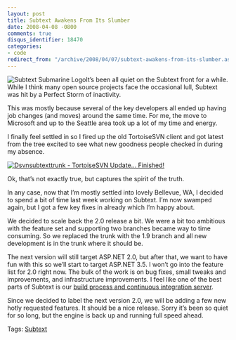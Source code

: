 ```yaml
---
layout: post
title: Subtext Awakens From Its Slumber
date: 2008-04-08 -0800
comments: true
disqus_identifier: 18470
categories:
- code
redirect_from: "/archive/2008/04/07/subtext-awakens-from-its-slumber.aspx/"
---
```


![Subtext Submarine
Logo](https://haacked.com/images/haacked_com/WindowsLiveWriter/Subtext1.9.5Release_EEA4/subtextsubmarinelogo6.png)It’s
been all quiet on the Subtext front for a while. While I think many open
source projects face the occasional lull, Subtext was hit by a Perfect
Storm of inactivity.

This was mostly because several of the key developers all ended up
having job changes (and moves) around the same time. For me, the move to
Microsoft and up to the Seattle area took up a lot of my time and
energy.

I finally feel settled in so I fired up the old TortoiseSVN client and
got latest from the tree excited to see what new goodness people checked
in during my absence.

[![Dsvnsubtexttrunk - TortoiseSVN Update...
Finished!](https://haacked.com/images/haacked_com/WindowsLiveWriter/SubtextAwakensFromItsSlumber_12CC2/Dsvnsubtexttrunk%20-%20TortoiseSVN%20Update...%20Finished!_thumb_1.png)](https://haacked.com/images/haacked_com/WindowsLiveWriter/SubtextAwakensFromItsSlumber_12CC2/Dsvnsubtexttrunk%20-%20TortoiseSVN%20Update...%20Finished!_4.png "original")

Ok, that’s not exactly true, but captures the spirit of the truth.

In any case, now that I’m mostly settled into lovely Bellevue, WA, I
decided to spend a bit of time last week working on Subtext. I’m now
swamped again, but I got a few key fixes in already which I’m happy
about.

We decided to scale back the 2.0 release a bit. We were a bit too
ambitious with the feature set and supporting two branches became way to
time consuming. So we replaced the trunk with the 1.9 branch and all new
development is in the trunk where it should be.

The next version will still target ASP.NET 2.0, but after that, we want
to have fun with this so we’ll start to target ASP.NET 3.5. I won’t go
into the feature list for 2.0 right now. The bulk of the work is on bug
fixes, small tweaks and improvements, and infrastructure improvements. I
feel like one of the best parts of Subtext is our [build process and
continuous integration
server](http://build.subtextproject.com/ccnet/ViewFarmReport.aspx "Subtext Build Server").

Since we decided to label the next version 2.0, we will be adding a few
new hotly requested features. It should be a nice release. Sorry it’s
been so quiet for so long, but the engine is back up and running full
speed ahead.

Tags: [Subtext](http://technorati.com/tags/Subtext/ "Subtext tag")

